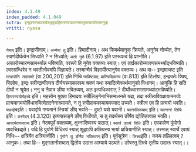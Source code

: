 ```yaml
---
index: 4.1.49
index_padded: 4.1.049
sutra: इन्द्रवरुणभवशर्वरुद्रमृडहिमारण्ययवयनमातुलाचार्याणामानुक्
vritti: nyasa

---
```

`येषाम्` इति। इन्द्राणीनाम्। `अन्येषां तु` इति। हिमादीनाम्। अथ किमर्थमानुक् क्रियते, अनुगेव नोच्येत, तेन सवर्णदीर्घत्वेन सिध्यति ? न सिध्यति; `अतो गुणे` (6.1.97) इति पररूपत्वं हि प्राप्नोति। अकारोच्चारणसामर्थ्यान्न भविष्यति, पररूपे हि नुगेव वक्तव्यः स्यात्। एवं तर्ह्यकारोच्चारणसमर्थ्याद्भविष्यति। ल्वरसन्धिरेव न भवतीत्येवमपि विज्ञायते। तस्मान्मैवं विज्ञायीत्यानुगेव वक्तव्यः। अथ वा-- इन्द्रमाचष्ट इति `तत्करोति तदाचष्टे` (वा.200,201) इति णिचि `णाविष्टवत् प्रातिपदिकस्य` (वा.813) इति टिलोपः, इन्द्रयतेः क्विप्, णिलोपः, इन्द्रः स्त्रीन्द्राणीत्यत्र दीर्घघस्याकारस्य श्रवणं यथा स्यादित्येवमर्थमानुको विधानम्। आनुकि हि सति दीर्घो न श्रूयेत। ननु च नैवात्र ङीषा भवितव्यम्, अत इत्यधिकारात् ? दीर्घोच्चारणसामर्थ्याद्भविष्यति।
`हिमारण्ययोर्महत्त्वे` इति। महत्त्वेन युक्ता हिमादयः स्त्रीलिङ्गेनाभिसम्बध्य्नते यदा, तदा स्त्रीत्वविवक्षायामनयोः प्रत्ययागमयोर्विधानमित्येतदनेनाख्यायते, न तु स्त्रीप्रत्ययस्यायमपवाद उच्यते। स्त्रीत्व एव हि प्रत्ययो भवति।
`यथाद्दोषे`इति। यवाद्दोषे गम्यमाने स्त्रियां ङीष् भवति-- दुष्टो यवो यवानी।
`यवनाल्लिप्याम्` इति। `यवनानां लिपिः` इति। `तस्येदम्` (4.3.120) इत्यप्प्रसङ्गे ङीष् विधीयते, स तु तदर्थस्य ङीषैव द्योतितत्वान्न भवति।
`आचार्यदणत्वञ्च` इति। नेदमपूर्वं वक्तव्यम्, क्षुभ्नादिष्वस्य पाठात्।
`स्वार्थ एवायं विधिः` इति। एवकारेण पुंयोगो व्यवच्छिद्यते। यदि हि पुंयोगे विधिरयं स्यात् शूद्राऽपि क्षत्रियस्य भार्या क्षत्रियाणीति स्यात्। तस्मात् स्वार्थे एवायं विधिः-- क्षत्रियैव क्षत्रियाणीति। `पुंयोगे तु ङीषैव भवितव्यम्` इति। पूर्वसूत्रेण।
`लिच्च`इति। कस्य तल्लित्वम् ? आनुकः। तथा हि-- मुद्गलानीशब्दस् द्वितीय उदात्त आम्याये पठ्यते। ङीषस्तु लित्वे तृतीय उदात्तः स्यात्।।
